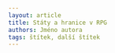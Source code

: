 ```yaml
---
layout: article
title: Státy a hranice v RPG
authors: Jméno autora
tags: štítek, další štítek
---
```

